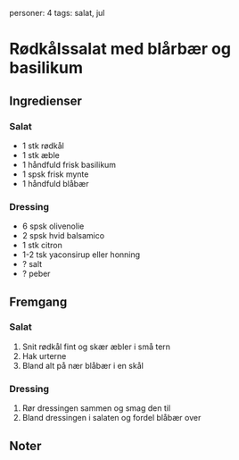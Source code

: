 personer: 4
tags: salat, jul

# Rødkålssalat med blårbær og basilikum

## Ingredienser
### Salat
  - 1 stk rødkål
  - 1 stk æble
  - 1 håndfuld frisk basilikum
  - 1 spsk frisk mynte
  - 1 håndfuld blåbær

### Dressing
  - 6 spsk olivenolie
  - 2 spsk hvid balsamico
  - 1 stk citron
  - 1-2 tsk yaconsirup eller honning
  - ? salt
  - ? peber

## Fremgang
### Salat
  1. Snit rødkål fint og skær æbler i små tern
  2. Hak urterne
  3. Bland alt på nær blåbær i en skål

### Dressing
  1. Rør dressingen sammen og smag den til
  2. Bland dressingen i salaten og fordel blåbær over

## Noter
